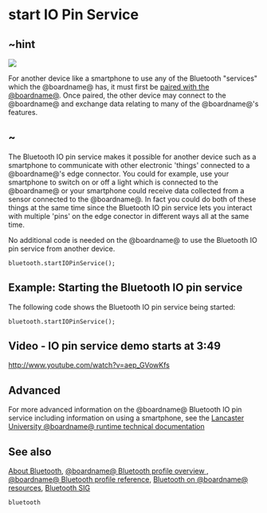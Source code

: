 # start IO Pin Service 

## ~hint
![](/static/bluetooth/Bluetooth_SIG.png)

For another device like a smartphone to use any of the Bluetooth "services" which the @boardname@ has, it must first be [paired with the @boardname@](/reference/bluetooth/bluetooth-pairing). Once paired, the other device may connect to the @boardname@ and exchange data relating to many of the @boardname@'s features.

## ~

The Bluetooth IO pin service makes it possible for another device such as a smartphone to communicate with other electronic 'things' connected to a @boardname@'s edge connector. You could for example, use your smartphone to switch on or off a light which is connected to the @boardname@ or your smartphone could receive data collected from a sensor connected to the @boardname@. In fact you could do both of these things at the same time since the Bluetooth IO pin service lets you interact with multiple 'pins' on the edge conector in different ways all at the same time. 

No additional code is needed on the @boardname@ to use the Bluetooth IO pin service from another device. 

```sig
bluetooth.startIOPinService();
```

## Example: Starting the Bluetooth IO pin service

The following code shows the Bluetooth IO pin service being started:

```blocks
bluetooth.startIOPinService();
```

## Video - IO pin service demo starts at 3:49

http://www.youtube.com/watch?v=aep_GVowKfs

## Advanced
 
For more advanced information on the @boardname@ Bluetooth IO pin service including information on using a smartphone, see the [Lancaster University @boardname@ runtime technical documentation](http://lancaster-university.github.io/microbit-docs/ble/iopin-service/)

## See also

[About Bluetooth](/reference/bluetooth/about-bluetooth), [@boardname@ Bluetooth profile overview ](http://lancaster-university.github.io/microbit-docs/ble/profile/), [@boardname@ Bluetooth profile reference](http://lancaster-university.github.io/microbit-docs/resources/bluetooth/microbit-profile-V1.9-Level-2.pdf),  [Bluetooth on @boardname@ resources](http://bluetooth-mdw.blogspot.co.uk/p/bbc-microbit.html), [Bluetooth SIG](https://www.bluetooth.com)

```package
bluetooth
```
